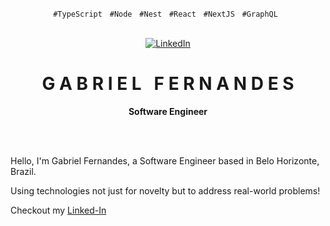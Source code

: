 <p align="center">
  <code>#TypeScript</code> &nbsp; <code>#Node</code> &nbsp; <code>#Nest</code> &nbsp; <code>#React</code> &nbsp; <code>#NextJS</code> &nbsp; <code>#GraphQL</code> &nbsp;
</p>

<br/>

<!-- Icons -->
<div align="center">
  <a href="https://www.linkedin.com/in/ogabrielfernandes/" title="Hire me">
    <img alt="LinkedIn" src="https://img.shields.io/badge/Linked--In-%20%20%20%20-blue"></a>
</div>

<!-- Title -->
<div align="center">
  <h1 align="center">G A B R I E L &nbsp; F E R N A N D E S</h1>
  <b>Software Engineer</b>
</div>

<br/>

<!-- Main Content -->
<p align="justify">
  &nbsp;&nbsp;&nbsp;
  
Hello, I'm Gabriel Fernandes, a Software Engineer based in Belo Horizonte, Brazil.

Using technologies not just for novelty but to address real-world problems!

Checkout my [Linked-In](https://www.linkedin.com/in/ogabrielfernandes/)



